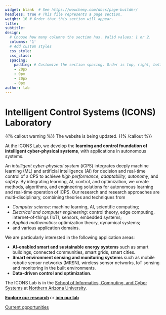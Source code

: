 ```yaml
---
widget: blank  # See https://wowchemy.com/docs/page-builder/
headless: true # This file represents a page section.
weight: 10 # Order that this section will appear.
title: 
subtitle:
design:
  # Choose how many columns the section has. Valid values: 1 or 2.
  columns: '1'
  # Add custom styles
  css_style:
  css_class:
  spacing:
    padding: # Customize the section spacing. Order is top, right, bottom, left.
    - 20px
    - 0px
    - 20px
    - 0px
author: lab
---
```

# Intelligent Control Systems (ICONS) Laboratory

{{% callout warning %}}
The website is being updated.
{{% /callout %}}

At the ICONS Lab, we develop the **learning and control foundation of intelligent cyber-physical systems**, with applications in autonomous systems.
<!-- we develop theory, algorithms, tools, technologies, and applications of *intelligent and high-performance control systems*. -->
<!-- These systems are at the core of many complex and critical engineering systems. -->
An *intelligent cyber-physical system* (iCPS) integrates deeply machine learning (ML) and artificial intelligence (AI) for decision and real-time control of a CPS to achieve *high performance*, *adaptability*, *autonomy*, and *safety*.
By integrating learning, AI, control, and optimization, we create methods, algorithms, and engineering solutions for autonomous learning and real-time operation of iCPS.
Our research and research approaches are multi-disciplinary, combining theories and techniques from
- *Computer science*: machine learning, AI, scientific computing;
- *Electrical and computer engineering*: control theory, edge computing, internet-of-things (IoT), sensors, embedded systems;
- *Applied mathematics*: optimization theory, dynamical systems;
- and various application domains.

We are particularly interested in the following application areas:
- **AI-enabled smart and sustainable energy systems** such as smart buildings, connected communities, smart grids, smart cities.
- **Smart environment sensing and monitoring systems** such as mobile robotic sensor networks (MRSN), wireless sensor networks, IoT sensing and monitoring in the built environments.
- **Data-driven control and optimization**.

<!-- - **Learning-based intelligent control systems** that combine machine learning (and AI), computing, optimization, and control theory.  Applications are in energy systems (particularly smart buildings and connected communities), multi-agent systems (e.g., mobile sensing networks), and transportation (e.g., advanced driver-assistance systems, self-driving cars, autonomous drones). -->

The ICONS Lab is in the [School of Informatics, Computing, and Cyber Systems](https://nau.edu/siccs) at [Northern Arizona University](https://nau.edu/).

[**Explore our research**](research) or [**join our lab**](#join)

[Current opportunities](/opportunities)
